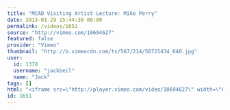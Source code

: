```yaml
---
title: "MCAD Visiting Artist Lecture: Mike Perry"
date: 2013-01-29 15:44:38 00:00
permalink: /videos/1651
source: "http://vimeo.com/10694627"
featured: false
provider: "Vimeo"
thumbnail: "http://b.vimeocdn.com/ts/567/214/56721434_640.jpg"
user:
  id: 1378
  username: "jackbeil"
  name: "Jack"
tags: []
html: "<iframe src=\"http://player.vimeo.com/video/10694627\" width=\"640\" height=\"360\" frameborder=\"0\" webkitAllowFullScreen mozallowfullscreen allowFullScreen></iframe>"
id: 1651
---
```


